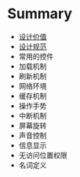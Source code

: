 # Summary

* [设计价值](README.md)
* [设计规范](chapter1.md)
* 常用的控件
* 加载机制
* 刷新机制
* 网络环境
* 缓存机制
* 操作手势
* 中断机制
* 屏幕旋转
* 声音控制
* 信息显示
* 无访问位置权限
* 名词定义

